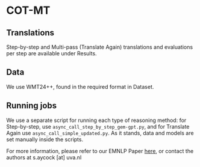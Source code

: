 # COT-MT

## Translations
Step-by-step and Multi-pass (Translate Again) translations and evaluations per step are available under Results.

## Data
We use WMT24++, found in the required format in Dataset.

## Running jobs
We use a separate script for running each type of reasoning method: for Step-by-step, use `async_call_step_by_step_gem-gpt.py`, and for Translate Again use `async_call_simple_updated.py`. As it stands, data and models are set manually inside the scripts.

For more information, please refer to our EMNLP Paper [here](https://arxiv.org/abs/2506.04521), or contact the authors at s.aycock [at] uva.nl
